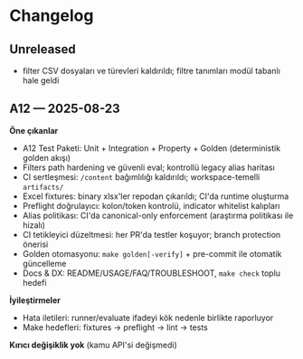 # Changelog

## Unreleased

- filter CSV dosyaları ve türevleri kaldırıldı; filtre tanımları modül tabanlı hale geldi

## A12 — 2025-08-23

**Öne çıkanlar**
- A12 Test Paketi: Unit + Integration + Property + Golden (deterministik golden akışı)
- Filters path hardening ve güvenli eval; kontrollü legacy alias haritası
- CI sertleşmesi: `/content` bağımlılığı kaldırıldı; workspace-temelli `artifacts/`
- Excel fixtures: binary xlsx'ler repodan çıkarıldı; CI'da runtime oluşturma
- Preflight doğrulayıcı: kolon/token kontrolü, indicator whitelist kalıpları
- Alias politikası: CI'da canonical-only enforcement (araştırma politikası ile hizalı)
- CI tetikleyici düzeltmesi: her PR'da testler koşuyor; branch protection önerisi
- Golden otomasyonu: `make golden[-verify]` + pre-commit ile otomatik güncelleme
- Docs & DX: README/USAGE/FAQ/TROUBLESHOOT, `make check` toplu hedefi

**İyileştirmeler**
- Hata iletileri: runner/evaluate ifadeyi kök nedenle birlikte raporluyor
- Make hedefleri: fixtures → preflight → lint → tests

**Kırıcı değişiklik yok** (kamu API'si değişmedi)
